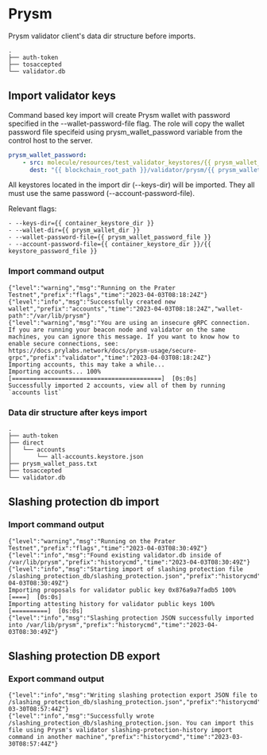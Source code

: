 # Prysm

Prysm validator client's data dir structure before imports.

```
.
├── auth-token
├── tosaccepted
└── validator.db
```

## Import validator keys

Command based key import will create Prysm wallet with password specified in the --wallet-password-file flag. The role will copy the wallet password file specifeid using prysm\_wallet\_password variable from the control host to the server.&#x20;

```yaml
prysm_wallet_password:
    - src: molecule/resources/test_validator_keystores/{{ prysm_wallet_file_name }}
      dest: "{{ blockchain_root_path }}/validator/prysm/{{ prysm_wallet_file_name }}"
```

All keystores located in the import dir (--keys-dir) will be imported. They all must use the same password (--account-password-file).&#x20;

Relevant flags:

```django
- --keys-dir={{ container_keystore_dir }}
- --wallet-dir={{ prysm_wallet_dir }}
- --wallet-password-file={{ prysm_wallet_password_file }}
- --account-password-file={{ container_keystore_dir }}/{{ keystore_password_file }}
```

### Import command output

```
{"level":"warning","msg":"Running on the Prater Testnet","prefix":"flags","time":"2023-04-03T08:18:24Z"}
{"level":"info","msg":"Successfully created new wallet","prefix":"accounts","time":"2023-04-03T08:18:24Z","wallet-path":"/var/lib/prysm"}
{"level":"warning","msg":"You are using an insecure gRPC connection. If you are running your beacon node and validator on the same machines, you can ignore this message. If you want to know how to enable secure connections, see: https://docs.prylabs.network/docs/prysm-usage/secure-grpc","prefix":"validator","time":"2023-04-03T08:18:24Z"}
Importing accounts, this may take a while...
Importing accounts... 100% [==========================================]  [0s:0s]
Successfully imported 2 accounts, view all of them by running `accounts list`
```

### Data dir structure after keys import

```
.
├── auth-token
├── direct
│   └── accounts
│       └── all-accounts.keystore.json
├── prysm_wallet_pass.txt
├── tosaccepted
└── validator.db
```

## Slashing protection db import

### Import command output

```
{"level":"warning","msg":"Running on the Prater Testnet","prefix":"flags","time":"2023-04-03T08:30:49Z"}
{"level":"info","msg":"Found existing validator.db inside of /var/lib/prysm","prefix":"historycmd","time":"2023-04-03T08:30:49Z"}
{"level":"info","msg":"Starting import of slashing protection file /slashing_protection_db/slashing_protection.json","prefix":"historycmd","time":"2023-04-03T08:30:49Z"}
Importing proposals for validator public key 0x876a9a7fadb5 100% [====]  [0s:0s]
Importing attesting history for validator public keys 100% [==========]  [0s:0s]
{"level":"info","msg":"Slashing protection JSON successfully imported into /var/lib/prysm","prefix":"historycmd","time":"2023-04-03T08:30:49Z"}
```

## Slashing protection DB export

### Export command output

```
{"level":"info","msg":"Writing slashing protection export JSON file to /slashing_protection_db/slashing_protection.json","prefix":"historycmd","time":"2023-03-30T08:57:44Z"}
{"level":"info","msg":"Successfully wrote /slashing_protection_db/slashing_protection.json. You can import this file using Prysm's validator slashing-protection-history import command in another machine","prefix":"historycmd","time":"2023-03-30T08:57:44Z"}
```

